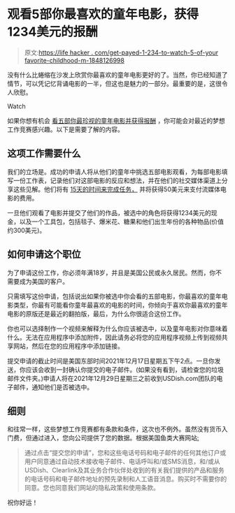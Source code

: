 # 观看5部你最喜欢的童年电影，获得1234美元的报酬

> 原文:[https://life hacker . com/get-payed-1-234-to-watch-5-of-your favorite-childhood-m-1848126998](https://lifehacker.com/get-paid-1-234-to-watch-5-of-your-favorite-childhood-m-1848126998)

没有什么比蜷缩在沙发上欣赏你最喜欢的童年电影更好的了。当然，你已经知道了情节，可以凭记忆背诵电影的一半，但这也是魅力的一部分。最重要的是，这很令人欣慰。

Watch

如果你想有机会 [看五部你最珍视的童年电影并获得报酬](https://www.usdish.com/news/childhood-nostalgia-dream-adventure) ，你可能会对最近的梦想工作竞赛感兴趣。以下是需要了解的内容。

## 这项工作需要什么

我们的立场是。成功的申请人将从他们的童年中挑选五部电影观看，为每部电影填写一份工作表，记录他们对这部电影的反应和想法，并在他们的社交媒体渠道上分享这些见解。他们将有 [15天的时间来完成任务，](https://www.usdish.com/news/childhood-nostalgia-dream-adventure) 并将获得50美元来支付流媒体电影的费用。

一旦他们观看了电影并提交了他们的作品，被选中的角色将获得1234美元的现金，以及一个工具包，包括毯子、爆米花、糖果和他们出生年份的各种物品(价值约300美元)。

## 如何申请这个职位

为了申请这份工作，你必须年满18岁，并且是美国公民或永久居民。然而，你不需要成为美国的客户。

只需填写这份申请，包括说出如果你被选中你会看的五部电影，你最喜欢的童年电影类型，你最有可能看你童年最喜欢的电影的时间，你倾向于喜欢你最喜欢的童年电影的原版还是最近的翻拍版，最后，为什么你很适合这份工作。

你也可以选择制作一个视频来解释为什么你应该被选中，以及童年电影对你意味着什么。无法在应用程序中添加附件，因此请务必将您的应用程序视频上传到视频共享网站，然后在您的应用程序中添加链接。

提交申请的截止时间是美国东部时间2021年12月17日星期五下午2点。一旦你发送，你应该会收到一封确认你提交的电子邮件。(如果没有看到，请检查您的垃圾邮件文件夹。)申请人将在2021年12月29日星期三之前收到USDish.com团队的电子邮件，通知他们是否被选中。

## 细则

和往常一样，这些梦想工作竞赛都有条款和条件，这次也不例外。虽然没有货币入门费，但通过进入，您向公司提供了您的数据。根据美国鱼类大赛网站[:](https://www.usdish.com/news/childhood-nostalgia-dream-adventure)

> 通过点击“提交您的申请”，您和这些电话号码和电子邮件的任何其他订户或用户同意通过自动技术接收电子邮件、电话呼叫和/或SMS消息，和/或从USDish、Clearlink及其业务合作伙伴处收到的有关我们提供的产品和服务的电话号码和电子邮件地址的预先录制和人工语音消息。购买时不需要你的同意。您也同意我们网站的隐私政策和使用条款。

祝你好运！